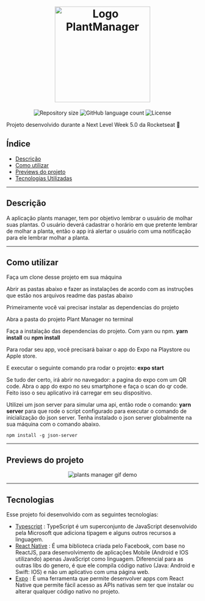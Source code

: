 <h1 align="center">
  <img src="https://ik.imagekit.io/8qmbx6p1dq/Plant_Manager/Logo_B6avEF9i3.png" alt="Logo PlantManager" width="250px">
</h1>

<p align="center">
 <img alt="Repository size" src="https://img.shields.io/github/repo-size/luizeduul/PlantsManager">
 <img alt="GitHub language count" src="https://img.shields.io/github/languages/count/luizeduul/PlantsManager">
 <img alt="License" src="https://img.shields.io/badge/license-MIT-brightgreen">
</p>
<p>Projeto desenvolvido durante a Next Level Week 5.0 da Rocketseat 🚀</p>

## Índice

- [Descrição](#descrição)
- [Como utilizar](#como-utilizar)
- [Previews do projeto](#previews-do-projeto)
- [Tecnologias Utilizadas](#tecnologias)

---

## Descrição

<p>A aplicação plants manager, tem por objetivo lembrar o usuário de molhar suas plantas. O usuário deverá cadastrar o horário em que pretente lembrar de molhar a planta, então o app irá alertar o usuário com uma notificação para ele lembrar molhar a planta.</p>

---

## Como utilizar

<p>Faça um clone desse projeto em sua máquina</p>
<p>Abrir as pastas abaixo e fazer as instalações de acordo com as instruções que estão nos arquivos readme das pastas abaixo</p>

<p>Primeiramente você vai precisar instalar as dependencias do projeto</p>
<p>Abra a pasta do projeto Plant Manager no terminal</p>

<p>Faça a instalação das dependencias do projeto. Com yarn ou npm. <strong> yarn install</strong> ou <strong> npm install</strong></p>

<p>Para rodar seu app, você precisará baixar o app do Expo na Playstore ou Apple store.</p>

<p>E executar o seguinte comando pra rodar o projeto: <strong>expo start</strong></p>

<p>Se tudo der certo, irá abrir no navegador: a pagina do expo com um QR code.
Abra o app do expo no seu smartphone e faça o scan do qr code. Feito isso o seu aplicativo irá carregar em seu dispositivo.</p>

<p>Utilizei um json server para simular uma api, então rode o comando: <strong>yarn server</strong> para que rode o script configurado para executar o comando de inicialização do json server. Tenha instalado o json server globalmente na sua máquina com o comando abaixo.</p>

`npm install -g json-server`

---

## Previews do projeto

<p align="center">
  <img alt="plants manager gif demo" src="https://ik.imagekit.io/8qmbx6p1dq/Plant_Manager/plant_manager_6wfZZMwl_.gif"/>
</p>

---

## Tecnologias

Esse projeto foi desenvolvido com as seguintes tecnologias:

- [Typescript](https://www.typescriptlang.org/) : TypeScript é um superconjunto de JavaScript desenvolvido pela Microsoft que adiciona tipagem e alguns outros recursos a linguagem.
- [React Native](https://facebook.github.io/react-native/) : É uma biblioteca criada pelo Facebook, com base no ReactJS, para desenvolvimento de aplicações Mobile (Android e IOS utilizando) apenas JavaScript como linguagem. Diferencial para as outras libs do genero, é que ele compila código nativo (Java: Android e Swift: IOS) e não um aplicativo com uma página web.
- [Expo](https://docs.expo.io/) : É uma ferramenta que permite desenvolver apps com React Native que permite fácil acesso as APIs nativas sem ter que instalar ou alterar qualquer código nativo no projeto.
